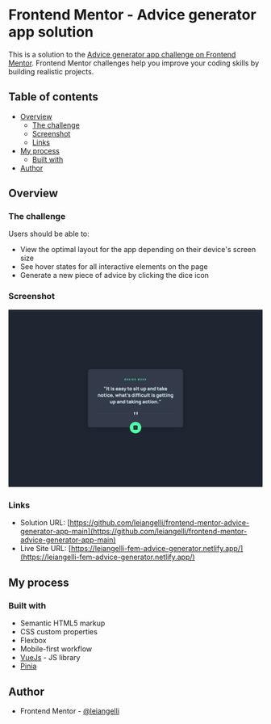 # Frontend Mentor - Advice generator app solution

This is a solution to the [Advice generator app challenge on Frontend Mentor](https://www.frontendmentor.io/challenges/advice-generator-app-QdUG-13db). Frontend Mentor challenges help you improve your coding skills by building realistic projects.

## Table of contents

- [Overview](#overview)
  - [The challenge](#the-challenge)
  - [Screenshot](#screenshot)
  - [Links](#links)
- [My process](#my-process)
  - [Built with](#built-with)
- [Author](#author)

## Overview

### The challenge

Users should be able to:

- View the optimal layout for the app depending on their device's screen size
- See hover states for all interactive elements on the page
- Generate a new piece of advice by clicking the dice icon

### Screenshot

![](./screenshot.png)

### Links

- Solution URL: [https://github.com/leiangelli/frontend-mentor-advice-generator-app-main](https://github.com/leiangelli/frontend-mentor-advice-generator-app-main)
- Live Site URL: [https://leiangelli-fem-advice-generator.netlify.app/](https://leiangelli-fem-advice-generator.netlify.app/)

## My process

### Built with

- Semantic HTML5 markup
- CSS custom properties
- Flexbox
- Mobile-first workflow
- [VueJs](https://vuejs.org/) - JS library
- [Pinia](https://pinia.vuejs.org/)

## Author

- Frontend Mentor - [@leiangelli](https://www.frontendmentor.io/profile/leiangelli)
